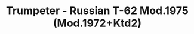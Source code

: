 ---
layout: product
title: "Trumpeter - Russian T-62 Mod.1975 (Mod.1972+Ktd2)"
price: "4900" 
desc: "N/A"
img_path: "/assets/img/TRU01552.webp"
brand: "N/A"
available: false
special_offer: false
new: false
soon: false
cat: "010000"
subcat: "013400"
subsubcat: "0N/A"
sifra: "TRU01552"
popular: false
---